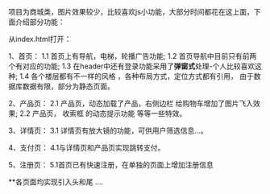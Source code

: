 
项目为商城类，图片效果较少，比较喜欢js小功能，大部分时间都花在这上面，下面介绍部分功能：

从index.html打开：

1、首页：
    1.1 首页上有导航，电梯，轮播广告功能;
    1.2 首页导航中目前只有前两个有对应的功能;
    1.3 在header中还有登录功能采用了****弹窗式****处理-个人比较喜欢这种;
    1.4 各个楼层都有不一样的风格 ，各种布局方式，定位方式都有引用， 由于数据库数据有限，部分为静态页面。

2、产品页：
    2.1 产品页，动态加载了产品，右侧边栏 给购物车增加了图片飞入效果;
    2.2 产品页， 收索框 的动态提示功能 等等一些特效。

3、详情页：
    3.1 详情页有放大镜的功能，可供用户筛选信息...。

4、支付页：
    4.1与详情页和产品页实现跳转支付。

5、注册页：
    5.1首页已有快速注册，在单独的页面上增加注册信息

**各页面均实现引入头和尾
....